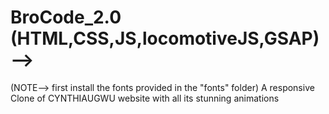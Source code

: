 # BroCode_2.0 (HTML,CSS,JS,locomotiveJS,GSAP) --> 
(NOTE--> first install the fonts provided in the "fonts" folder)
A responsive Clone of CYNTHIAUGWU website with all its stunning animations 
